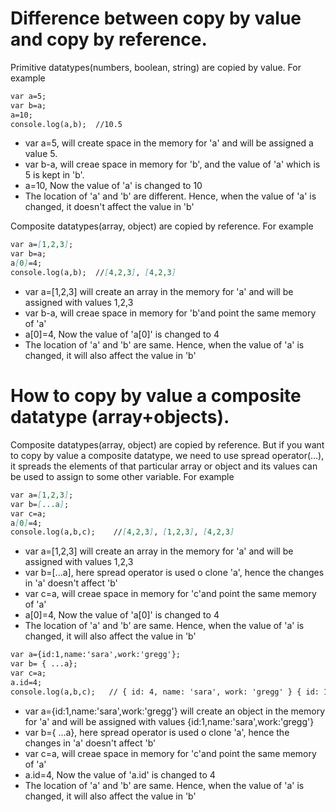# Difference between copy by value and copy by reference.

Primitive datatypes(numbers, boolean, string) are copied by value. For example

```markdown
var a=5; 
var b=a;
a=10;
console.log(a,b);  //10.5
```

- var a=5, will create space in the memory for 'a' and will be assigned a value 5. 
- var b-a, will creae space in memory for 'b', and the value of 'a' which is 5 is kept in 'b'.
- a=10, Now the value of 'a' is changed to 10
- The location of 'a' and 'b' are different. Hence, when the value of 'a' is changed, it doesn't affect the value in 'b'

Composite datatypes(array, object) are copied by reference. For example

```markdown
var a=[1,2,3];
var b=a;
a[0]=4;
console.log(a,b);  //[4,2,3], [4,2,3]
```

- var a=[1,2,3] will create an array in the memory for 'a' and will be assigned with values 1,2,3
- var b-a, will creae space in memory for 'b'and point the same memory of 'a'
- a[0]=4, Now the value of 'a[0]' is changed to 4
- The location of 'a' and 'b' are same. Hence, when the value of 'a' is changed, it will also affect the value in 'b'







# How to copy by value a composite datatype (array+objects).

Composite datatypes(array, object) are copied by reference. But if you want to copy by value a composite datatype, we need to use spread operator(…), it spreads the elements of that particular array or object and its values can be used to assign to some other variable. For example 

```markdown
var a=[1,2,3];
var b=[...a];
var c=a;
a[0]=4;
console.log(a,b,c);    //[4,2,3], [1,2,3], [4,2,3]
```

- var a=[1,2,3] will create an array in the memory for 'a' and will be assigned with values 1,2,3
- var b=[...a], here spread operator is used o clone 'a', hence the changes in 'a' doesn't affect 'b'
- var c=a, will creae space in memory for 'c'and point the same memory of 'a'
- a[0]=4, Now the value of 'a[0]' is changed to 4
- The location of 'a' and 'b' are same. Hence, when the value of 'a' is changed, it will also affect the value in 'b'


```markdown
var a={id:1,name:'sara',work:'gregg'};
var b= { ...a};
var c=a;
a.id=4;
console.log(a,b,c);   // { id: 4, name: 'sara', work: 'gregg' } { id: 1, name: 'sara', work: 'gregg' } { id: 4, name: 'sara', work: 'gregg' }
```

- var a={id:1,name:'sara',work:'gregg'} will create an object in the memory for 'a' and will be assigned with values {id:1,name:'sara',work:'gregg'}
- var b={ ...a}, here spread operator is used o clone 'a', hence the changes in 'a' doesn't affect 'b'
- var c=a, will creae space in memory for 'c'and point the same memory of 'a'
- a.id=4, Now the value of 'a.id' is changed to 4
- The location of 'a' and 'b' are same. Hence, when the value of 'a' is changed, it will also affect the value in 'b'

